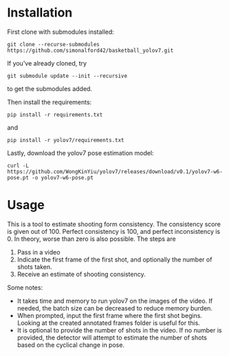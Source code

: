 # Installation

First clone with submodules installed:

 `git clone --recurse-submodules https://github.com/simonalford42/basketball_yolov7.git`

If you've already cloned, try

 `git submodule update --init --recursive`

to get the submodules added.

Then install the requirements:

 `pip install -r requirements.txt`

and
 
 `pip install -r yolov7/requirements.txt`

Lastly, download the yolov7 pose estimation model: 

 `curl -L https://github.com/WongKinYiu/yolov7/releases/download/v0.1/yolov7-w6-pose.pt -o yolov7-w6-pose.pt`

# Usage
This is a tool to estimate shooting form consistency. The consistency score is given out of 100. Perfect consistency is 100, and perfect inconsistency is 0. In theory, worse than zero is also possible. The steps are
1. Pass in a video
2. Indicate the first frame of the first shot, and optionally the number of shots taken.
3. Receive an estimate of shooting consistency.

Some notes:
- It takes time and memory to run yolov7 on the images of the video. If needed, the batch size can be decreased to reduce memory burden.
- When prompted, input the first frame where the first shot begins. Looking at the created annotated frames folder is useful for this.
- It is optional to provide the number of shots in the video. If no number is provided, the detector will attempt to estimate the number of shots based on the cyclical change in pose.
